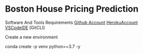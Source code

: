 # Boston House Pricing Prediction

Software And Tools Requirements
[Github Account](https://github.com)
[HerokuAccount](https://heroku.com)
[VSCodeIDE](https://code.visualstudio.com)
[GitCLI]

Create a new environment

conda create -p venv python==3.7 -y